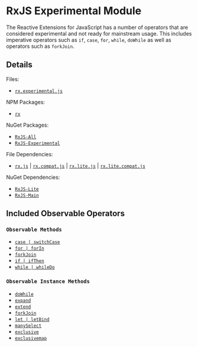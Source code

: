 # RxJS Experimental Module #

The Reactive Extensions for JavaScript has a number of operators that are considered experimental and not ready for mainstream usage.  This includes imperative operators such as `if`, `case`, `for`, `while`, `doWhile` as well as operators such as `forkJoin`.

## Details ##

Files:
- [`rx.experimental.js`](https://github.com/Reactive-Extensions/RxJS/blob/master/dist/rx.experimental.js)

NPM Packages:
- [`rx`](https://www.npmjs.org/package/rx)

NuGet Packages:
- [`RxJS-All`](http://www.nuget.org/packages/RxJS-All/)
- [`RxJS-Experimental`](http://www.nuget.org/packages/RxJS-Experimental/)

File Dependencies:
- [`rx.js`](https://github.com/Reactive-Extensions/RxJS/blob/master/dist/rx.js) | [`rx.compat.js`](https://github.com/Reactive-Extensions/RxJS/blob/master/dist/rx.compat.js) | [`rx.lite.js`](https://github.com/Reactive-Extensions/RxJS/blob/master/dist/rx.lite.js) | [`rx.lite.compat.js`](https://github.com/Reactive-Extensions/RxJS/blob/master/dist/rx.lite.compat.js)

NuGet Dependencies:
- [`RxJS-Lite`](http://www.nuget.org/packages/RxJS-Lite/)
- [`RxJS-Main`](http://www.nuget.org/packages/RxJS-Main/)

## Included Observable Operators ##

### `Observable Methods`
- [`case | switchCase`](../../api/core/operators/case.md)
- [`for | forIn`](../../api/core/operators/for.md)
- [`forkJoin`](../../api/core/operators/forkjoin.md)
- [`if | ifThen`](../../api/core/operators/if.md)
- [`while | whileDo`](../../api/core/operators/while.md)

### `Observable Instance Methods`
- [`doWhile`](/api/core/operators/dowhile.md)
- [`expand`](../../api/core/operators/expand.md)
- [`extend`](../../api/core/operators/manyselect.md)
- [`forkJoin`](../../api/core/operators/forkjoinproto.md)
- [`let | letBind`](../../api/core/operators/let.md)
- [`manySelect`](../../api/core/operators/manyselect.md)
- [`exclusive`](../../api/core/operators/exclusive.md)
- [`exclusivemap`](../../api/core/operators/exclusivemap.md)
